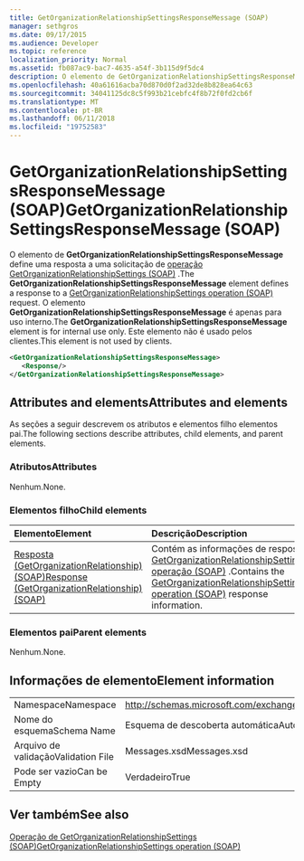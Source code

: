 ```yaml
---
title: GetOrganizationRelationshipSettingsResponseMessage (SOAP)
manager: sethgros
ms.date: 09/17/2015
ms.audience: Developer
ms.topic: reference
localization_priority: Normal
ms.assetid: fb087ac9-bac7-4635-a54f-3b115d9f5dc4
description: O elemento de GetOrganizationRelationshipSettingsResponseMessage define uma resposta a uma solicitação de operação (SOAP) GetOrganizationRelationshipSettings. O elemento GetOrganizationRelationshipSettingsResponseMessage é apenas para uso interno. Este elemento não é usado pelos clientes.
ms.openlocfilehash: 40a61616acba70d870d0f2ad32de8b828ea64c63
ms.sourcegitcommit: 34041125dc8c5f993b21cebfc4f8b72f0fd2cb6f
ms.translationtype: MT
ms.contentlocale: pt-BR
ms.lasthandoff: 06/11/2018
ms.locfileid: "19752583"
---
```

# <a name="getorganizationrelationshipsettingsresponsemessage-soap"></a><span data-ttu-id="ab081-105">GetOrganizationRelationshipSettingsResponseMessage (SOAP)</span><span class="sxs-lookup"><span data-stu-id="ab081-105">GetOrganizationRelationshipSettingsResponseMessage (SOAP)</span></span>

<span data-ttu-id="ab081-106">O elemento de **GetOrganizationRelationshipSettingsResponseMessage** define uma resposta a uma solicitação de [operação GetOrganizationRelationshipSettings (SOAP)](getorganizationrelationshipsettings-operation-soap.md) .</span><span class="sxs-lookup"><span data-stu-id="ab081-106">The **GetOrganizationRelationshipSettingsResponseMessage** element defines a response to a [GetOrganizationRelationshipSettings operation (SOAP)](getorganizationrelationshipsettings-operation-soap.md) request.</span></span> <span data-ttu-id="ab081-107">O elemento **GetOrganizationRelationshipSettingsResponseMessage** é apenas para uso interno.</span><span class="sxs-lookup"><span data-stu-id="ab081-107">The **GetOrganizationRelationshipSettingsResponseMessage** element is for internal use only.</span></span> <span data-ttu-id="ab081-108">Este elemento não é usado pelos clientes.</span><span class="sxs-lookup"><span data-stu-id="ab081-108">This element is not used by clients.</span></span> 
  
```XML
<GetOrganizationRelationshipSettingsResponseMessage>
   <Response/>
</GetOrganizationRelationshipSettingsResponseMessage>
```

## <a name="attributes-and-elements"></a><span data-ttu-id="ab081-109">Attributes and elements</span><span class="sxs-lookup"><span data-stu-id="ab081-109">Attributes and elements</span></span>

<span data-ttu-id="ab081-110">As seções a seguir descrevem os atributos e elementos filho elementos pai.</span><span class="sxs-lookup"><span data-stu-id="ab081-110">The following sections describe attributes, child elements, and parent elements.</span></span>
  
### <a name="attributes"></a><span data-ttu-id="ab081-111">Atributos</span><span class="sxs-lookup"><span data-stu-id="ab081-111">Attributes</span></span>

<span data-ttu-id="ab081-112">Nenhum.</span><span class="sxs-lookup"><span data-stu-id="ab081-112">None.</span></span>
  
### <a name="child-elements"></a><span data-ttu-id="ab081-113">Elementos filho</span><span class="sxs-lookup"><span data-stu-id="ab081-113">Child elements</span></span>

|<span data-ttu-id="ab081-114">**Elemento**</span><span class="sxs-lookup"><span data-stu-id="ab081-114">**Element**</span></span>|<span data-ttu-id="ab081-115">**Descrição**</span><span class="sxs-lookup"><span data-stu-id="ab081-115">**Description**</span></span>|
|:-----|:-----|
|[<span data-ttu-id="ab081-116">Resposta (GetOrganizationRelationship) (SOAP)</span><span class="sxs-lookup"><span data-stu-id="ab081-116">Response (GetOrganizationRelationship) (SOAP)</span></span>](response-getorganizationrelationshipsoap.md) <br/> |<span data-ttu-id="ab081-117">Contém as informações de resposta [GetOrganizationRelationshipSettings operação (SOAP)](getorganizationrelationshipsettings-operation-soap.md) .</span><span class="sxs-lookup"><span data-stu-id="ab081-117">Contains the [GetOrganizationRelationshipSettings operation (SOAP)](getorganizationrelationshipsettings-operation-soap.md) response information.</span></span>  <br/> |
   
### <a name="parent-elements"></a><span data-ttu-id="ab081-118">Elementos pai</span><span class="sxs-lookup"><span data-stu-id="ab081-118">Parent elements</span></span>

<span data-ttu-id="ab081-119">Nenhum.</span><span class="sxs-lookup"><span data-stu-id="ab081-119">None.</span></span>
  
## <a name="element-information"></a><span data-ttu-id="ab081-120">Informações de elemento</span><span class="sxs-lookup"><span data-stu-id="ab081-120">Element information</span></span>

|||
|:-----|:-----|
|<span data-ttu-id="ab081-121">Namespace</span><span class="sxs-lookup"><span data-stu-id="ab081-121">Namespace</span></span>  <br/> |http://schemas.microsoft.com/exchange/2010/Autodiscover  <br/> |
|<span data-ttu-id="ab081-122">Nome do esquema</span><span class="sxs-lookup"><span data-stu-id="ab081-122">Schema Name</span></span>  <br/> |<span data-ttu-id="ab081-123">Esquema de descoberta automática</span><span class="sxs-lookup"><span data-stu-id="ab081-123">Autodiscover schema</span></span>  <br/> |
|<span data-ttu-id="ab081-124">Arquivo de validação</span><span class="sxs-lookup"><span data-stu-id="ab081-124">Validation File</span></span>  <br/> |<span data-ttu-id="ab081-125">Messages.xsd</span><span class="sxs-lookup"><span data-stu-id="ab081-125">Messages.xsd</span></span>  <br/> |
|<span data-ttu-id="ab081-126">Pode ser vazio</span><span class="sxs-lookup"><span data-stu-id="ab081-126">Can be Empty</span></span>  <br/> |<span data-ttu-id="ab081-127">Verdadeiro</span><span class="sxs-lookup"><span data-stu-id="ab081-127">True</span></span>  <br/> |
   
## <a name="see-also"></a><span data-ttu-id="ab081-128">Ver também</span><span class="sxs-lookup"><span data-stu-id="ab081-128">See also</span></span>



[<span data-ttu-id="ab081-129">Operação de GetOrganizationRelationshipSettings (SOAP)</span><span class="sxs-lookup"><span data-stu-id="ab081-129">GetOrganizationRelationshipSettings operation (SOAP)</span></span>](getorganizationrelationshipsettings-operation-soap.md)


